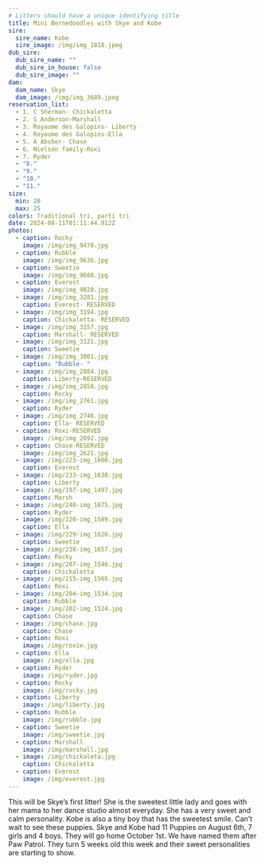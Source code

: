 ```yaml
---
# Litters should have a unique identifying title
title: Mini Bernedoodles with Skye and Kobe
sire:
  sire_name: Kobe
  sire_image: /img/img_1818.jpeg
dub_sire:
  dub_sire_name: ""
  dub_sire_in_house: false
  dub_sire_image: ""
dam:
  dam_name: Skye
  dam_image: /img/img_3689.jpeg
reservation_list:
  - 1. C Sherman- Chickaletta
  - 2. S Anderson-Marshall
  - 3. Royaume des Galopins- Liberty
  - 4. Royaume des Galopins-Ella
  - 5. A Absher- Chase
  - 6. Nielson family-Roxi
  - 7. Ryder
  - "8."
  - "9."
  - "10."
  - "11."
size:
  min: 20
  max: 25
colors: Traditional tri, parti tri
date: 2024-08-11T01:11:44.912Z
photos:
  - caption: Rocky
    image: /img/img_9470.jpg
  - caption: Rubble
    image: /img/img_9636.jpg
  - caption: Sweetie
    image: /img/img_9688.jpg
  - caption: Everest
    image: /img/img_9828.jpg
  - image: /img/img_3281.jpg
    caption: Everest- RESERVED
  - image: /img/img_3194.jpg
    caption: Chickaletta- RESERVED
  - image: /img/img_3157.jpg
    caption: Marshall- RESERVED
  - image: /img/img_3121.jpg
    caption: Sweetie
  - image: /img/img_3001.jpg
    caption: "Rubble- "
  - image: /img/img_2884.jpg
    caption: Liberty-RESERVED
  - image: /img/img_2858.jpg
    caption: Rocky
  - image: /img/img_2761.jpg
    caption: Ryder
  - image: /img/img_2746.jpg
    caption: Ella- RESERVED
  - caption: Roxi-RESERVED
    image: /img/img_2692.jpg
  - caption: Chase-RESERVED
    image: /img/img_2621.jpg
  - image: /img/223-img_1600.jpg
    caption: Everest
  - image: /img/233-img_1638.jpg
    caption: Liberty
  - image: /img/197-img_1497.jpg
    caption: Marsh
  - image: /img/240-img_1675.jpg
    caption: Ryder
  - image: /img/220-img_1589.jpg
    caption: Ella
  - image: /img/229-img_1626.jpg
    caption: Sweetie
  - image: /img/238-img_1657.jpg
    caption: Rocky
  - image: /img/207-img_1546.jpg
    caption: Chickaletta
  - image: /img/215-img_1565.jpg
    caption: Roxi
  - image: /img/204-img_1534.jpg
    caption: Rubble
  - image: /img/202-img_1524.jpg
    caption: Chase
  - image: /img/chase.jpg
    caption: Chase
  - caption: Roxi
    image: /img/roxie.jpg
  - caption: Ella
    image: /img/ella.jpg
  - caption: Ryder
    image: /img/ryder.jpg
  - caption: Rocky
    image: /img/rocky.jpg
  - caption: Liberty
    image: /img/liberty.jpg
  - caption: Rubble
    image: /img/rubble.jpg
  - caption: Sweetie
    image: /img/sweetie.jpg
  - caption: Marshall
    image: /img/marshall.jpg
  - image: /img/chickaleta.jpg
    caption: Chickaletta
  - caption: Everest
    image: /img/everest.jpg
---
```

This will be Skye’s first litter! She is the sweetest little lady and goes with her mama to her dance studio almost everyday. She has a very sweet and calm personality. Kobe is also a tiny boy that has the sweetest smile. Can’t wait to see these puppies. Skye and Kobe had 11 Puppies on August 6th, 7 girls and 4 boys. They will go home October 1st. We have named them after Paw Patrol. They turn 5 weeks old this week and their sweet personalities are starting to show.